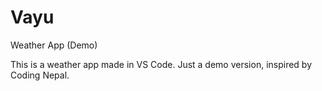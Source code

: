 # Vayu
Weather App (Demo)

This is a weather app made in VS Code. Just a demo version, inspired by Coding Nepal.
